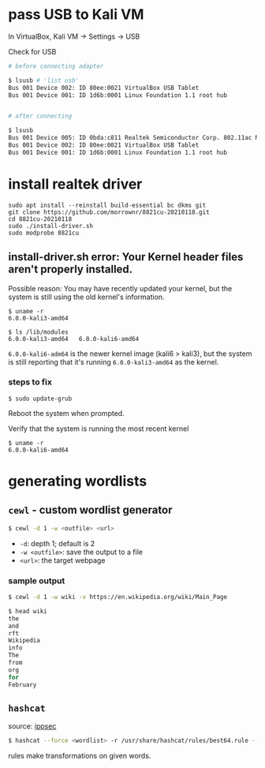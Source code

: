 # pass USB to Kali VM

In VirtualBox, Kali VM -> Settings -> USB


Check for USB

```bash
# before connecting adapter

$ lsusb # 'list usb'
Bus 001 Device 002: ID 80ee:0021 VirtualBox USB Tablet
Bus 001 Device 001: ID 1d6b:0001 Linux Foundation 1.1 root hub


# after connecting 

$ lsusb
Bus 001 Device 005: ID 0bda:c811 Realtek Semiconductor Corp. 802.11ac NIC
Bus 001 Device 002: ID 80ee:0021 VirtualBox USB Tablet
Bus 001 Device 001: ID 1d6b:0001 Linux Foundation 1.1 root hub

```



# install realtek driver

```
sudo apt install --reinstall build-essential bc dkms git
git clone https://github.com/morrownr/8821cu-20210118.git
cd 8821cu-20210118
sudo ./install-driver.sh
sudo modprobe 8821cu
```

## install-driver.sh error: Your Kernel header files aren't properly installed.

Possible reason: You may have recently updated your kernel, but the system is still
using the old kernel's information.


```
$ uname -r
6.0.0-kali3-amd64

$ ls /lib/modules
6.0.0-kali3-amd64   6.0.0-kali6-amd64

```

`6.0.0-kali6-adm64` is the newer kernel image (kali6 > kali3), but the system
is still reporting that it's running `6.0.0-kali3-amd64` as the kernel.

### steps to fix

```
$ sudo update-grub
```

Reboot the system when prompted.

Verify that the system is running the most recent kernel

```
$ uname -r
6.0.0-kali6-amd64
```

# generating wordlists

## `cewl` - custom wordlist generator

```bash
$ cewl -d 1 -w <outfile> <url>
```
- `-d`: depth 1; default is 2
- `-w <outfile>`: save the output to a file
- `<url>`: the target webpage

### sample output

```bash
$ cewl -d 1 -w wiki -v https://en.wikipedia.org/wiki/Main_Page

$ head wiki
the
and
rft
Wikipedia
info
The
from
org
for
February

```

## `hashcat`

source: [ippsec](https://youtube.com/watch?v=80-73OYcrrk&t=3438)

```bash
$ hashcat --force <wordlist> -r /usr/share/hashcat/rules/best64.rule --stdout > <outfile>
```

rules make transformations on given words.
